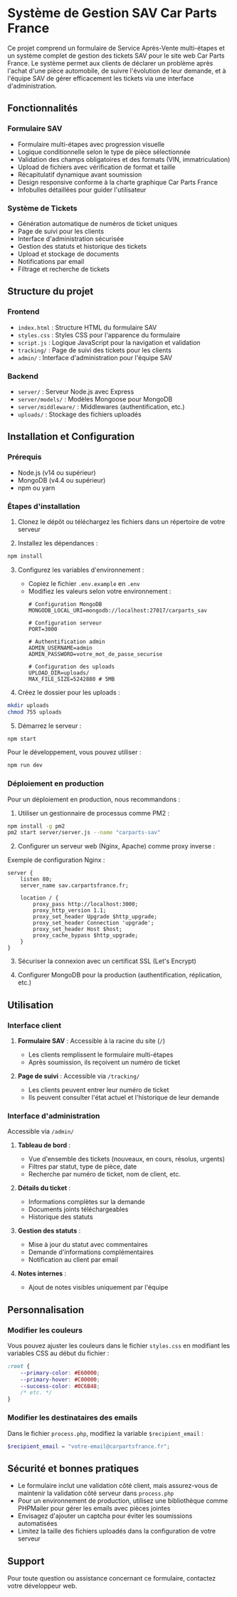 # Système de Gestion SAV Car Parts France

Ce projet comprend un formulaire de Service Après-Vente multi-étapes et un système complet de gestion des tickets SAV pour le site web Car Parts France. Le système permet aux clients de déclarer un problème après l'achat d'une pièce automobile, de suivre l'évolution de leur demande, et à l'équipe SAV de gérer efficacement les tickets via une interface d'administration.

## Fonctionnalités

### Formulaire SAV
- Formulaire multi-étapes avec progression visuelle
- Logique conditionnelle selon le type de pièce sélectionnée
- Validation des champs obligatoires et des formats (VIN, immatriculation)
- Upload de fichiers avec vérification de format et taille
- Récapitulatif dynamique avant soumission
- Design responsive conforme à la charte graphique Car Parts France
- Infobulles détaillées pour guider l'utilisateur

### Système de Tickets
- Génération automatique de numéros de ticket uniques
- Page de suivi pour les clients
- Interface d'administration sécurisée
- Gestion des statuts et historique des tickets
- Upload et stockage de documents
- Notifications par email
- Filtrage et recherche de tickets

## Structure du projet

### Frontend
- `index.html` : Structure HTML du formulaire SAV
- `styles.css` : Styles CSS pour l'apparence du formulaire
- `script.js` : Logique JavaScript pour la navigation et validation
- `tracking/` : Page de suivi des tickets pour les clients
- `admin/` : Interface d'administration pour l'équipe SAV

### Backend
- `server/` : Serveur Node.js avec Express
- `server/models/` : Modèles Mongoose pour MongoDB
- `server/middleware/` : Middlewares (authentification, etc.)
- `uploads/` : Stockage des fichiers uploadés

## Installation et Configuration

### Prérequis
- Node.js (v14 ou supérieur)
- MongoDB (v4.4 ou supérieur)
- npm ou yarn

### Étapes d'installation

1. Clonez le dépôt ou téléchargez les fichiers dans un répertoire de votre serveur

2. Installez les dépendances :
```bash
npm install
```

3. Configurez les variables d'environnement :
   - Copiez le fichier `.env.example` en `.env`
   - Modifiez les valeurs selon votre environnement :
     ```
     # Configuration MongoDB
     MONGODB_LOCAL_URI=mongodb://localhost:27017/carparts_sav
     
     # Configuration serveur
     PORT=3000
     
     # Authentification admin
     ADMIN_USERNAME=admin
     ADMIN_PASSWORD=votre_mot_de_passe_securise
     
     # Configuration des uploads
     UPLOAD_DIR=uploads/
     MAX_FILE_SIZE=5242880 # 5MB
     ```

4. Créez le dossier pour les uploads :
```bash
mkdir uploads
chmod 755 uploads
```

5. Démarrez le serveur :
```bash
npm start
```

Pour le développement, vous pouvez utiliser :
```bash
npm run dev
```

### Déploiement en production

Pour un déploiement en production, nous recommandons :

1. Utiliser un gestionnaire de processus comme PM2 :
```bash
npm install -g pm2
pm2 start server/server.js --name "carparts-sav"
```

2. Configurer un serveur web (Nginx, Apache) comme proxy inverse :

Exemple de configuration Nginx :
```nginx
server {
    listen 80;
    server_name sav.carpartsfrance.fr;

    location / {
        proxy_pass http://localhost:3000;
        proxy_http_version 1.1;
        proxy_set_header Upgrade $http_upgrade;
        proxy_set_header Connection 'upgrade';
        proxy_set_header Host $host;
        proxy_cache_bypass $http_upgrade;
    }
}
```

3. Sécuriser la connexion avec un certificat SSL (Let's Encrypt)

4. Configurer MongoDB pour la production (authentification, réplication, etc.)

## Utilisation

### Interface client

1. **Formulaire SAV** : Accessible à la racine du site (`/`)
   - Les clients remplissent le formulaire multi-étapes
   - Après soumission, ils reçoivent un numéro de ticket

2. **Page de suivi** : Accessible via `/tracking/`
   - Les clients peuvent entrer leur numéro de ticket
   - Ils peuvent consulter l'état actuel et l'historique de leur demande

### Interface d'administration

Accessible via `/admin/`

1. **Tableau de bord** :
   - Vue d'ensemble des tickets (nouveaux, en cours, résolus, urgents)
   - Filtres par statut, type de pièce, date
   - Recherche par numéro de ticket, nom de client, etc.

2. **Détails du ticket** :
   - Informations complètes sur la demande
   - Documents joints téléchargeables
   - Historique des statuts

3. **Gestion des statuts** :
   - Mise à jour du statut avec commentaires
   - Demande d'informations complémentaires
   - Notification au client par email

4. **Notes internes** :
   - Ajout de notes visibles uniquement par l'équipe

## Personnalisation

### Modifier les couleurs

Vous pouvez ajuster les couleurs dans le fichier `styles.css` en modifiant les variables CSS au début du fichier :

```css
:root {
    --primary-color: #E60000;
    --primary-hover: #C00000;
    --success-color: #0C6B48;
    /* etc. */
}
```

### Modifier les destinataires des emails

Dans le fichier `process.php`, modifiez la variable `$recipient_email` :

```php
$recipient_email = "votre-email@carpartsfrance.fr";
```

## Sécurité et bonnes pratiques

- Le formulaire inclut une validation côté client, mais assurez-vous de maintenir la validation côté serveur dans `process.php`
- Pour un environnement de production, utilisez une bibliothèque comme PHPMailer pour gérer les emails avec pièces jointes
- Envisagez d'ajouter un captcha pour éviter les soumissions automatisées
- Limitez la taille des fichiers uploadés dans la configuration de votre serveur

## Support

Pour toute question ou assistance concernant ce formulaire, contactez votre développeur web.
